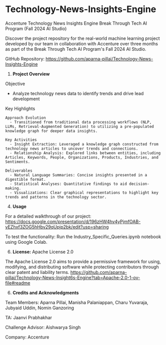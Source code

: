 # Technology-News-Insights-Engine

Accenture Technology News Insights Engine
Break Through Tech AI Program (Fall 2024 AI Studio)

Discover the project repository for the real-world machine learning project developed by our team in collaboration with Accenture over three months as part of the Break Through Tech AI Program's Fall 2024 AI Studio.

GitHub Repository: https://github.com/aparna-pillai/Technology-News-Insights-Engine 

1. **Project Overview**
  
  Objective
  - Analyze technology news data to identify trends and drive lead development

  Key Highlights
  
    Approach Evolution
      - Transitioned from traditional data processing workflows (NLP, LLMs, Retrieval-Augmented Generation) to utilizing a pre-populated knowledge graph for deeper data insights.

    Key Activities
      - Insight Extraction: Leveraged a knowledge graph constructed from technology news articles to uncover trends and connections.
      - Relationship Analysis: Explored links between entities, including Articles, Keywords, People, Organizations, Products, Industries, and Sentiments.

    Deliverables
      - Natural Language Summaries: Concise insights presented in a digestible format.
      - Statistical Analyses: Quantitative findings to aid decision-making.
      - Visualizations: Clear graphical representations to highlight key trends and patterns in the technology sector.


4. **Usage**
   
For a detailed walkthrough of our project: https://docs.google.com/presentation/d/196zHW4hv4yPjmfOAB-vEZhxf3ZOG5hHbv29qUpjp2bk/edit?usp=sharing

To test the functionality: Run the Industry_Specific_Queries.ipynb notebook using Google Colab.

6. **License:** Apache License 2.0
   
The Apache License 2.0 aims to provide a permissive framework for using, modifying, and distributing software while protecting contributors through clear patent and liability terms.
https://github.com/aparna-pillai/Technology-News-Insight6s-Engine?tab=Apache-2.0-1-ov-file#readme 

6. **Credits and Acknowledgments**
   
Team Members: Aparna Pillai, Manisha Palaniappan, Charu Yuvaraja, Jubyaid Uddin, Nomin Ganzoring

TA: Jaanvi Prabhakhar 

Challenge Advisor: Aishwarya Singh

Company: Accenture
